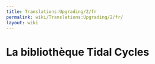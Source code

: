 ```yaml
---
title: Translations:Upgrading/2/fr
permalink: wiki/Translations:Upgrading/2/fr/
layout: wiki
---
```


# La bibliothèque Tidal Cycles
